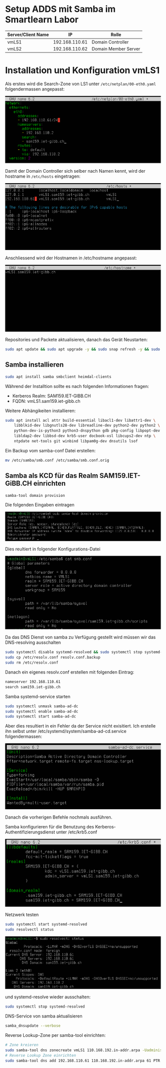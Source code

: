 # Setup ADDS mit Samba im Smartlearn Labor

| Server/Client Name | IP | Rolle |
|--------------------|----|-------|
| vmLS1 | 192.168.110.61 | Domain Controller | 
| vmLS2 | 192.168.110.62 | Domain Member Server |

# Installation und Konfiguration vmLS1
Als erstes wird die Search-Zone von LS1 unter `/etc/netplan/00-eth0.yaml` folgendermassen angepasst:

![alt text](images/00-eth0.yaml.png)

Damit der Domain Controller sich selber nach Namen kennt, wird der hostname in `/etc/hosts` eingetragen:

![alt text](images/etc-hosts.png)

Anschliessend wird der Hostnamen in /etc/hostname angepasst:

![alt text](images/hostname.png)

Repositories und Packete aktualisieren, danach das Gerät Neustarten:
```bash
sudo apt update && sudo apt upgrade -y && sudo snap refresh -y && sudo reboot
```
## Samba installieren
```bash
sudo apt install samba smbclient heimdal-clients
```
Während der Installtion sollte es nach folgenden Informationen fragen:
- Kerberos Realm: SAM159.IET-GIBB.CH
- FQDN: vmLS1.sam159.iet-gibb.ch

Weitere Abhängikeiten installieren:
```bash
sudo apt install acl attr build-essential libacl1-dev libattr1-dev \
    libblkid-dev libgnutls28-dev libreadline-dev python2-dev python2 \
    python-dev-is-python3 python3-dnspython gdb pkg-config libpopt-dev \
    libldap2-dev libbsd-dev krb5-user docbook-xsl libcups2-dev ntp \
    ntpdate net-tools git winbind libpam0g-dev dnsutils lsof
```
Ein Backup vom samba-conf Datei erstellen:
```bash
mv /etc/samba/smb.conf /etc/samba/smb.conf.orig
```
## Samba als KCD für das Realm SAM159.IET-GiBB.CH einrichten
```bash
samba-tool domain provision
```
Die folgenden Eingaben eintragen

![alt text](images/samba-tool.png)

Dies reultiert in folgender Konfigurations-Datei

![alt text](images/smbconf.png)

Da das DNS Dienst von samba zu Verfügung gestellt wird müssen wir das DNS-resolving ausschalten
```bash
sudo systemctl disable systemd-resolved && sudo systemctl stop systemd-resolved
sudo cp /etc/resolv.conf resolv.conf.backup
sudo rm /etc/resolv.conf
```
Danach ein eigenes resolv.conf erstellen mit folgenden Eintrag:
```bash
nameserver 192.168.110.61
search sam159.iet-gibb.ch
```
Samba systemd-service starten
```bash
sudo systemctl unmask samba-ad-dc
sudo systemctl enable samba-ad-dc
sudo systemctl start samba-ad-dc
```
Aber dies resultiert in ein Fehler da der Service nicht exisitiert. Ich erstelle ihn selbst unter /etc/systemd/system/samba-ad-cd.service folgendermassen:

![alt text](images/samba-ad-dc.png)

Danach die vorherigen Befehle nochmals ausführen.

Samba konfigurieren für die Benutzung des Kerberos-Authentifizierungsdienst unter /etc/krb5.conf

![alt text](images/krb5.conf.png)

Netzwerk testen
```bash
sudo systemctl start systemd-resolved
sudo resolvectl status
```
![alt text](images/resolvectl.png)

und systemd-resolve wieder ausschalten:
```bash
sudo systemctl stop systemd-resolved
```
DNS-Service von samba aktualisieren
```bash
samba_dnsupdate --verbose
```
Reverse Lookup-Zone per samba-tool einrichten:
```bash
# Zone kreieren
sudo samba-tool dns zonecreate vmLS1 110.168.192.in-addr.arpa -Uadministrator
# Reverse Lookup Zone einrichten
sudo samba-tool dns add 192.168.110.61 110.168.192.in-addr.arpa 61 PTR vmls1.sam159.iet-gibb.ch -Uadministrator
```
